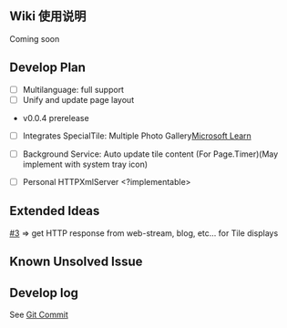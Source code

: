 ## Wiki 使用说明

Coming soon 

## Develop Plan

- [ ] Multilanguage: full support
- [ ] Unify and update page layout
- v0.0.4 prerelease

- [ ] Integrates SpecialTile: Multiple Photo Gallery[Microsoft Learn]('https://learn.microsoft.com/zh-cn/windows/uwp/launch-resume/special-tile-templates-catalog#photos-tile-template')

- [ ] Background Service: Auto update tile content (For Page.Timer)(May implement with system tray icon)

- [ ] Personal HTTPXmlServer <?implementable>

## Extended Ideas
[#3](https://github.com/fischldesu/WindowsCustomTile/issues/3) =>
get HTTP response from web-stream, blog, etc... for Tile displays
## Known Unsolved Issue

## Develop log
See [Git Commit](https://github.com/fischldesu/WindowsCustomTile/commits/master/)
